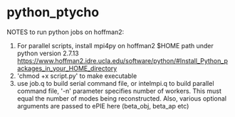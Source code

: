 # python_ptycho
NOTES to run python jobs on hoffman2:
1. For parallel scripts, install mpi4py on hoffman2 $HOME path under python version 2.7.13 https://www.hoffman2.idre.ucla.edu/software/python/#Install_Python_packages_in_your_HOME_directory
2. 'chmod +x script.py' to make executable
3. use job.q to build serial command file, or intelmpi.q to build parallel command file, '-n' parameter specifies number of workers. This must equal the number of modes being reconstructed. Also, various optional arguments are passed to ePIE here (beta_obj, beta_ap etc)


